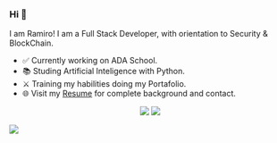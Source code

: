 <!-- <img src=""> -->
  
### Hi 👋 
I am Ramiro! I am a Full Stack Developer, with orientation to Security & BlockChain.
- ✅ Currently working on ADA School.
- 📚 Studing Artificial Inteligence with Python.
- ⚔️ Training my habilities doing my Portafolio.
- 🌐 Visit my [Resume](https://drive.google.com/file/d/1wLDRcfm2XUvp-Hs_VK-z2YghdRh3KdQR/view?usp=sharing) for complete background and contact.


<p align = "center">
  <img src = "https://github-readme-stats.vercel.app/api?username=ramirofazio&show_icons=true&theme=radical&line_height=33">
  <img src = "https://github-readme-stats.vercel.app/api/top-langs/?username=ramirofazio&hide_langs_below=.25&theme=radical">
</p>

[<img src="https://img.shields.io/badge/linkedin-%230077B5.svg?&style=for-the-badge&logo=linkedin&logoColor=white" />](https://www.linkedin.com/in/ramiro-fazio-dattoli/)
